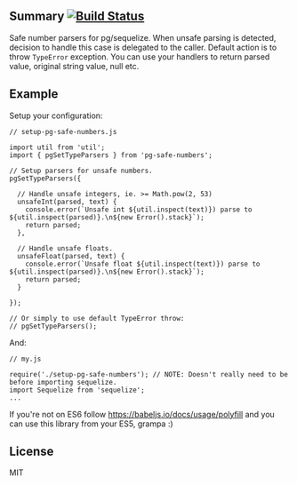 
## Summary [![Build Status](https://travis-ci.org/mirek/node-pg-safe-numbers.png?branch=master)](https://travis-ci.org/mirek/node-pg-safe-numbers)

Safe number parsers for pg/sequelize. When unsafe parsing is detected, decision to handle this case is delegated to the
caller. Default action is to throw `TypeError` exception. You can use your handlers to return parsed value, original
string value, null etc.

## Example

Setup your configuration:

    // setup-pg-safe-numbers.js

    import util from 'util';
    import { pgSetTypeParsers } from 'pg-safe-numbers';

    // Setup parsers for unsafe numbers.
    pgSetTypeParsers({

      // Handle unsafe integers, ie. >= Math.pow(2, 53)
      unsafeInt(parsed, text) {
        console.error(`Unsafe int ${util.inspect(text)}) parse to ${util.inspect(parsed)}.\n${new Error().stack}`);
        return parsed;
      },

      // Handle unsafe floats.
      unsafeFloat(parsed, text) {
        console.error(`Unsafe float ${util.inspect(text)}) parse to ${util.inspect(parsed)}.\n${new Error().stack}`);
        return parsed;
      }

    });

    // Or simply to use default TypeError throw:
    // pgSetTypeParsers();

And:

    // my.js

    require('./setup-pg-safe-numbers'); // NOTE: Doesn't really need to be before importing sequelize.
    import Sequelize from 'sequelize';
    ...

If you're not on ES6 follow https://babeljs.io/docs/usage/polyfill and you can use this library from your ES5, grampa :)

## License

MIT
